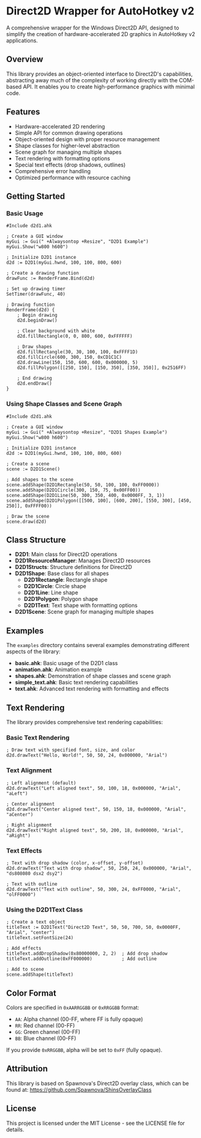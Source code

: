 # Direct2D Wrapper for AutoHotkey v2

A comprehensive wrapper for the Windows Direct2D API, designed to simplify the creation of hardware-accelerated 2D graphics in AutoHotkey v2 applications.

## Overview

This library provides an object-oriented interface to Direct2D's capabilities, abstracting away much of the complexity of working directly with the COM-based API. It enables you to create high-performance graphics with minimal code.

## Features

- Hardware-accelerated 2D rendering
- Simple API for common drawing operations
- Object-oriented design with proper resource management
- Shape classes for higher-level abstraction
- Scene graph for managing multiple shapes
- Text rendering with formatting options
- Special text effects (drop shadows, outlines)
- Comprehensive error handling
- Optimized performance with resource caching

## Getting Started

### Basic Usage

```autohotkey
#Include d2d1.ahk

; Create a GUI window
myGui := Gui(" +Alwaysontop +Resize", "D2D1 Example")
myGui.Show("w800 h600")

; Initialize D2D1 instance
d2d := D2D1(myGui.hwnd, 100, 100, 800, 600)

; Create a drawing function
drawFunc := RenderFrame.Bind(d2d)

; Set up drawing timer
SetTimer(drawFunc, 40)

; Drawing function
RenderFrame(d2d) {
    ; Begin drawing
    d2d.beginDraw()
    
    ; Clear background with white
    d2d.fillRectangle(0, 0, 800, 600, 0xFFFFFF)
    
    ; Draw shapes
    d2d.fillRectangle(30, 30, 100, 100, 0xFFFF1D)
    d2d.fillCircle(600, 300, 150, 0xCD1C1C)
    d2d.drawLine(150, 150, 600, 600, 0x000000, 5)
    d2d.fillPolygon([[250, 150], [150, 350], [350, 350]], 0x2516FF)
    
    ; End drawing
    d2d.endDraw()
}
```

### Using Shape Classes and Scene Graph

```autohotkey
#Include d2d1.ahk

; Create a GUI window
myGui := Gui(" +Alwaysontop +Resize", "D2D1 Shapes Example")
myGui.Show("w800 h600")

; Initialize D2D1 instance
d2d := D2D1(myGui.hwnd, 100, 100, 800, 600)

; Create a scene
scene := D2D1Scene()

; Add shapes to the scene
scene.addShape(D2D1Rectangle(50, 50, 100, 100, 0xFF0000))
scene.addShape(D2D1Circle(300, 150, 75, 0x00FF00))
scene.addShape(D2D1Line(50, 300, 350, 400, 0x0000FF, 3, 1))
scene.addShape(D2D1Polygon([[500, 100], [600, 200], [550, 300], [450, 250]], 0xFFFF00))

; Draw the scene
scene.draw(d2d)
```

## Class Structure

- **D2D1**: Main class for Direct2D operations
- **D2D1ResourceManager**: Manages Direct2D resources
- **D2D1Structs**: Structure definitions for Direct2D
- **D2D1Shape**: Base class for all shapes
  - **D2D1Rectangle**: Rectangle shape
  - **D2D1Circle**: Circle shape
  - **D2D1Line**: Line shape
  - **D2D1Polygon**: Polygon shape
  - **D2D1Text**: Text shape with formatting options
- **D2D1Scene**: Scene graph for managing multiple shapes

## Examples

The `examples` directory contains several examples demonstrating different aspects of the library:

- **basic.ahk**: Basic usage of the D2D1 class
- **animation.ahk**: Animation example
- **shapes.ahk**: Demonstration of shape classes and scene graph
- **simple_text.ahk**: Basic text rendering capabilities
- **text.ahk**: Advanced text rendering with formatting and effects

## Text Rendering

The library provides comprehensive text rendering capabilities:

### Basic Text Rendering
```autohotkey
; Draw text with specified font, size, and color
d2d.drawText("Hello, World!", 50, 50, 24, 0x000000, "Arial")
```

### Text Alignment
```autohotkey
; Left alignment (default)
d2d.drawText("Left aligned text", 50, 100, 18, 0x000000, "Arial", "aLeft")

; Center alignment
d2d.drawText("Center aligned text", 50, 150, 18, 0x000000, "Arial", "aCenter")

; Right alignment
d2d.drawText("Right aligned text", 50, 200, 18, 0x000000, "Arial", "aRight")
```

### Text Effects
```autohotkey
; Text with drop shadow (color, x-offset, y-offset)
d2d.drawText("Text with drop shadow", 50, 250, 24, 0x000000, "Arial", "ds808080 dsx2 dsy2")

; Text with outline
d2d.drawText("Text with outline", 50, 300, 24, 0xFF0000, "Arial", "olFF0000")
```

### Using the D2D1Text Class
```autohotkey
; Create a text object
titleText := D2D1Text("Direct2D Text", 50, 50, 700, 50, 0x0000FF, "Arial", "center")
titleText.setFontSize(24)

; Add effects
titleText.addDropShadow(0x80000000, 2, 2)  ; Add drop shadow
titleText.addOutline(0xFF000000)           ; Add outline

; Add to scene
scene.addShape(titleText)
```

## Color Format

Colors are specified in `0xAARRGGBB` or `0xRRGGBB` format:
- `AA`: Alpha channel (00-FF, where FF is fully opaque)
- `RR`: Red channel (00-FF)
- `GG`: Green channel (00-FF)
- `BB`: Blue channel (00-FF)

If you provide `0xRRGGBB`, alpha will be set to `0xFF` (fully opaque).

## Attribution

This library is based on Spawnova's Direct2D overlay class, which can be found at: https://github.com/Spawnova/ShinsOverlayClass

## License

This project is licensed under the MIT License - see the LICENSE file for details.